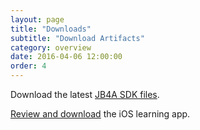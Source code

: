```yaml
---
layout: page
title: "Downloads"
subtitle: "Download Artifacts"
category: overview
date: 2016-04-06 12:00:00
order: 4
---
```

Download the latest [JB4A SDK files](https://github.com/salesforce-marketingcloud/JB4A-SDK-iOS/tree/master/JB4A-SDK).

[Review and download](http://salesforce-marketingcloud.github.io/LearningAppIos/) the iOS learning app.